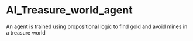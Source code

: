 # AI_Treasure_world_agent
An agent is trained using propositional logic to find gold and avoid mines in a treasure world
